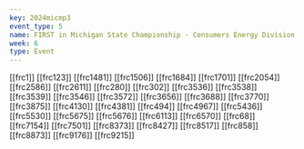 ```yaml
---
key: 2024micmp3
event_type: 5
name: FIRST in Michigan State Championship - Consumers Energy Division
week: 6
type: Event
---
```

[[frc1]]
[[frc123]]
[[frc1481]]
[[frc1506]]
[[frc1684]]
[[frc1701]]
[[frc2054]]
[[frc2586]]
[[frc2611]]
[[frc280]]
[[frc302]]
[[frc3536]]
[[frc3538]]
[[frc3539]]
[[frc3546]]
[[frc3572]]
[[frc3656]]
[[frc3688]]
[[frc3770]]
[[frc3875]]
[[frc4130]]
[[frc4381]]
[[frc494]]
[[frc4967]]
[[frc5436]]
[[frc5530]]
[[frc5675]]
[[frc5676]]
[[frc6113]]
[[frc6570]]
[[frc68]]
[[frc7154]]
[[frc7501]]
[[frc8373]]
[[frc8427]]
[[frc8517]]
[[frc858]]
[[frc8873]]
[[frc9176]]
[[frc9215]]
